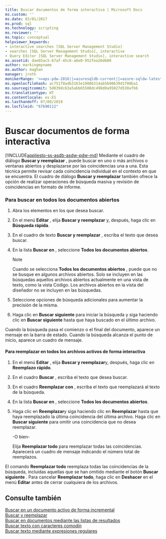 ```yaml
---
title: Buscar documentos de forma interactiva | Microsoft Docs
ms.custom: ''
ms.date: 03/01/2017
ms.prod: sql
ms.technology: scripting
ms.reviewer: ''
ms.topic: conceptual
helpviewer_keywords:
- interactive searches [SQL Server Management Studio]
- searches [SQL Server Management Studio], interactive
- Query Editor [SQL Server Management Studio], interactive search
ms.assetid: dae65ac5-67af-45c6-a6e0-952fea26d680
author: markingmyname
ms.author: maghan
manager: jroth
monikerRange: '>=aps-pdw-2016||=azuresqldb-current||=azure-sqldw-latest||>=sql-server-2016||=sqlallproducts-allversions||>=sql-server-linux-2017||=azuresqldb-mi-current'
ms.openlocfilehash: ac751f8adb3163e10086314ab5690639d1f00ba1
ms.sourcegitcommit: 5d839dc63a5abb65508dc498d0a95027d530afb6
ms.translationtype: HT
ms.contentlocale: es-ES
ms.lasthandoff: 07/09/2019
ms.locfileid: "67690112"
---
```

# <a name="search-documents-interactively"></a>Buscar documentos de forma interactiva
[!INCLUDE[appliesto-ss-asdb-asdw-pdw-md](../../includes/appliesto-ss-asdb-asdw-pdw-md.md)]
  Mediante el cuadro de diálogo **Buscar y reemplazar** , puede buscar en uno o más archivos o ventanas abiertos y desplazarse por las coincidencias una a una. Esta técnica permite revisar cada coincidencia individual en el contexto en que se encuentra. El cuadro de diálogo **Buscar y reemplazar** también ofrece la opción de realizar operaciones de búsqueda masiva y revisión de coincidencias en formato de informe.  
  
### <a name="to-search-all-open-documents"></a>Para buscar en todos los documentos abiertos  
  
1.  Abra los elementos en los que desea buscar.  
  
2.  En el menú **Editar** , elija **Buscar y reemplazar** y, después, haga clic en **Búsqueda rápida**.  
  
3.  En el cuadro de texto **Buscar y reemplazar** , escriba el texto que desea buscar.  
  
4.  En la lista **Buscar en** , seleccione **Todos los documentos abiertos**.  
  
    > [!NOTE]  
    >  Cuando se selecciona **Todos los documentos abiertos** , puede que no se busque en algunos archivos abiertos. Solo se incluyen en las búsquedas aquellos archivos abiertos actualmente en una vista de texto, como la vista Código. Los archivos abiertos en la vista del diseñador no se incluyen en las búsquedas.  
  
5.  Seleccione opciones de búsqueda adicionales para aumentar la precisión de la misma.  
  
6.  Haga clic en **Buscar siguiente** para iniciar la búsqueda y siga haciendo clic en **Buscar siguiente** hasta que haya buscado en el último archivo.  
  
 Cuando la búsqueda pasa el comienzo o el final del documento, aparece un mensaje en la barra de estado. Cuando la búsqueda alcanza el punto de inicio, aparece un cuadro de mensaje.  
  
#### <a name="to-replace-in-all-active-files-interactively"></a>Para reemplazar en todos los archivos activos de forma interactiva  
  
1.  En el menú **Editar** , elija **Buscar y reemplazar**y, después, haga clic en **Reemplazo rápido**.  
  
2.  En el cuadro **Buscar** , escriba el texto que desea buscar.  
  
3.  En el cuadro **Reemplazar con** , escriba el texto que reemplazará al texto de la búsqueda.  
  
4.  En la lista **Buscar en** , seleccione **Todos los documentos abiertos**.  
  
5.  Haga clic en **Reemplazar**y siga haciendo clic en **Reemplazar** hasta que haya reemplazado la última coincidencia del última archivo. Haga clic en **Buscar siguiente** para omitir una coincidencia que no desea reemplazar.  
  
     -O bien-  
  
     Elija **Reemplazar todo** para reemplazar todas las coincidencias. Aparecerá un cuadro de mensaje indicando el número total de reemplazos.  
  
 El comando **Reemplazar todo** reemplaza todas las coincidencias de la búsqueda, incluidas aquellas que se han omitido mediante el botón **Buscar siguiente** . Para cancelar **Reemplazar todo**, haga clic en **Deshacer** en el menú **Editar** antes de cerrar cualquiera de los archivos.  
  
## <a name="see-also"></a>Consulte también  
 [Buscar en un documento activo de forma incremental](../../relational-databases/scripting/search-an-active-document-incrementally.md)   
 [Buscar y reemplazar](../../relational-databases/scripting/search-and-replace.md)   
 [Buscar en documentos mediante las listas de resultados](../../relational-databases/scripting/search-documents-using-results-lists.md)   
 [Buscar texto con caracteres comodín](../../relational-databases/scripting/search-text-with-wildcards.md)   
 [Buscar texto mediante expresiones regulares](../../relational-databases/scripting/search-text-with-regular-expressions.md)  
  
  
